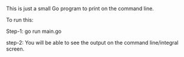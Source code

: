 This is just a small Go program to print on the command line.

To run this: 

Step-1: go run main.go

step-2:  You will be able to see the output on the command line/integral screen.
